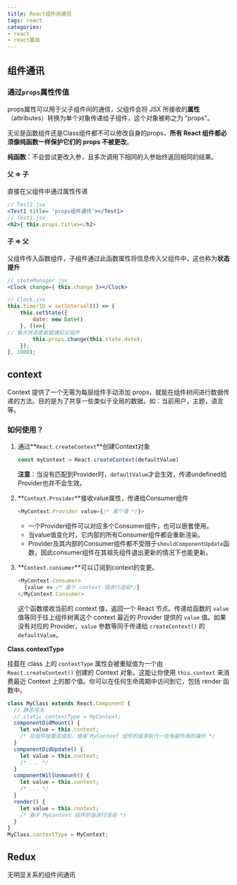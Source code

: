 ```yaml
---
title: React组件间通信
tags: react
categories: 
- react
- react基础
---
```


## 组件通讯

### 通过`props`属性传值

props属性可以用于父子组件间的通信，父组件会将 JSX 所接收的**属性**（attributes）转换为单个对象传递给子组件，这个对象被称之为 “props”。

无论是函数组件还是Class组件都不可以修改自身的props，**所有 React 组件都必须像纯函数一样保护它们的 props 不被更改**。

**纯函数**：不会尝试更改入参，且多次调用下相同的入参始终返回相同的结果。

#### 父 => 子

直接在父组件中通过属性传递

```jsx
// Test2.jsx
<Test1 title= 'props组件通讯'></Test1>
// Test1.jsx
<h2>{ this.props.title></h2>
```

#### 子 => 父

父组件传入函数组件，子组件通过此函数属性将信息传入父组件中，这也称为**状态提升**

```jsx
// stateManager.jsx
<Clock change={ this.change }></Clock>

// Clock.jsx
this.timerID = setInterval(() => {
    this.setState({
        date: new Date()
    }, ()=>{
// 每次状态更新就通知父组件
        this.props.change(this.state.date);
    });
}, 1000);
```



## context

 Context 提供了一个无需为每层组件手动添加 props，就能在组件树间进行数据传递的方法。目的是为了共享一些类似于全局的数据，如：当前用户，主题，语言等。

### 如何使用？

1. 通过**`React.createContext`**创建Context对象

   ```js
   const myContext = React.createContext(defaultValue)
   ```

   **注意**：当没有匹配到Provider时，`defaultValue`才会生效，传递undefined给Provider也并不会生效。

2. **`Context.Provider`**接收value属性，传递给Consumer组件

   ```js
   <MyContext.Provider value={/* 某个值 */}>
   ```

   - 一个Provider组件可以对应多个Consumer组件，也可以嵌套使用。
   - 当value值变化时，它内部的所有Consumer组件都会重新渲染。
   - Provider及其内部的Consumer组件都不受限于`shouldComponentUpdate`函数，因此consumer组件在其祖先组件退出更新的情况下也能更新。

3. **`Context.consumer`**可以订阅到context的变更。

   ```js
   <MyContext.Consumer>
     {value => /* 基于 context 值进行渲染*/}
   </MyContext.Consumer>
   ```

   这个函数接收当前的 context 值，返回一个 React 节点。传递给函数的 `value` 值等同于往上组件树离这个 context 最近的 Provider 提供的 `value` 值。如果没有对应的 Provider，`value` 参数等同于传递给 `createContext()` 的 `defaultValue`。

**Class.contextType**

 挂载在 class 上的 `contextType` 属性会被重赋值为一个由 `React.createContext()` 创建的 Context 对象。这能让你使用 `this.context` 来消费最近 Context 上的那个值。你可以在任何生命周期中访问到它，包括 render 函数中。 

```jsx
class MyClass extends React.Component {
  // 静态写法
  // static contextType = MyContext;  
  componentDidMount() {
    let value = this.context;
    /* 在组件挂载完成后，使用 MyContext 组件的值来执行一些有副作用的操作 */
  }
  componentDidUpdate() {
    let value = this.context;
    /* ... */
  }
  componentWillUnmount() {
    let value = this.context;
    /* ... */
  }
  render() {
    let value = this.context;
    /* 基于 MyContext 组件的值进行渲染 */
  }
}
MyClass.contextType = MyContext;
```



## Redux

无明显关系的组件间通讯